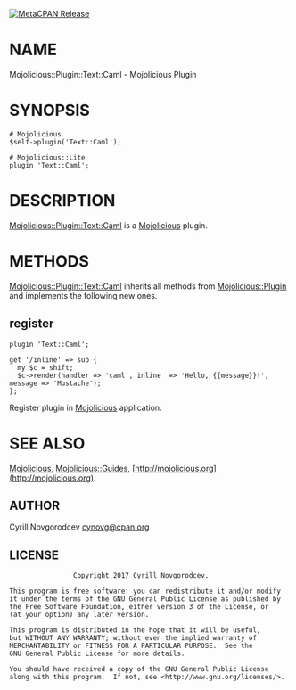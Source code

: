 [![MetaCPAN Release](https://badge.fury.io/pl/Mojolicious-Plugin-Text-Caml.svg)](https://metacpan.org/release/Mojolicious-Plugin-Text-Caml)
# NAME

Mojolicious::Plugin::Text::Caml - Mojolicious Plugin

# SYNOPSIS

    # Mojolicious
    $self->plugin('Text::Caml');

    # Mojolicious::Lite
    plugin 'Text::Caml';

# DESCRIPTION

[Mojolicious::Plugin::Text::Caml](https://metacpan.org/pod/Mojolicious::Plugin::Text::Caml) is a [Mojolicious](https://metacpan.org/pod/Mojolicious) plugin.

# METHODS

[Mojolicious::Plugin::Text::Caml](https://metacpan.org/pod/Mojolicious::Plugin::Text::Caml) inherits all methods from
[Mojolicious::Plugin](https://metacpan.org/pod/Mojolicious::Plugin) and implements the following new ones.

## register

    plugin 'Text::Caml';

    get '/inline' => sub {
      my $c = shift;
      $c->render(handler => 'caml', inline  => 'Hello, {{message}}!', message => 'Mustache');
    };

Register plugin in [Mojolicious](https://metacpan.org/pod/Mojolicious) application.

# SEE ALSO

[Mojolicious](https://metacpan.org/pod/Mojolicious), [Mojolicious::Guides](https://metacpan.org/pod/Mojolicious::Guides), [http://mojolicious.org](http://mojolicious.org).

## AUTHOR

Cyrill Novgorodcev <cynovg@cpan.org>

## LICENSE

                    Copyright 2017 Cyrill Novgorodcev.

    This program is free software: you can redistribute it and/or modify
    it under the terms of the GNU General Public License as published by
    the Free Software Foundation, either version 3 of the License, or
    (at your option) any later version.

    This program is distributed in the hope that it will be useful,
    but WITHOUT ANY WARRANTY; without even the implied warranty of
    MERCHANTABILITY or FITNESS FOR A PARTICULAR PURPOSE.  See the
    GNU General Public License for more details.

    You should have received a copy of the GNU General Public License
    along with this program.  If not, see <http://www.gnu.org/licenses/>.
